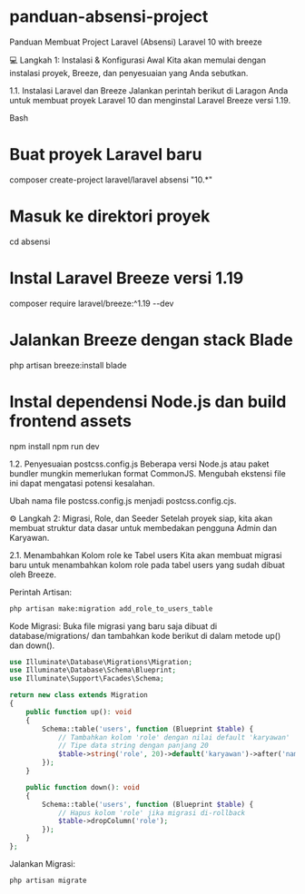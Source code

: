 # panduan-absensi-project
Panduan Membuat Project Laravel (Absensi) Laravel 10 with breeze

💻 Langkah 1: Instalasi & Konfigurasi Awal
Kita akan memulai dengan instalasi proyek, Breeze, dan penyesuaian yang Anda sebutkan.

1.1. Instalasi Laravel dan Breeze
Jalankan perintah berikut di Laragon Anda untuk membuat proyek Laravel 10 dan menginstal Laravel Breeze versi 1.19.

Bash

# Buat proyek Laravel baru
composer create-project laravel/laravel absensi "10.*"

# Masuk ke direktori proyek
cd absensi

# Instal Laravel Breeze versi 1.19
composer require laravel/breeze:^1.19 --dev

# Jalankan Breeze dengan stack Blade
php artisan breeze:install blade

# Instal dependensi Node.js dan build frontend assets
npm install
npm run dev

1.2. Penyesuaian postcss.config.js
Beberapa versi Node.js atau paket bundler mungkin memerlukan format CommonJS. Mengubah ekstensi file ini dapat mengatasi potensi kesalahan.

Ubah nama file postcss.config.js menjadi postcss.config.cjs.


⚙️ Langkah 2: Migrasi, Role, dan Seeder
Setelah proyek siap, kita akan membuat struktur data dasar untuk membedakan pengguna Admin dan Karyawan.

2.1. Menambahkan Kolom role ke Tabel users
Kita akan membuat migrasi baru untuk menambahkan kolom role pada tabel users yang sudah dibuat oleh Breeze.

Perintah Artisan:

```Bash
php artisan make:migration add_role_to_users_table
```
Kode Migrasi:
Buka file migrasi yang baru saja dibuat di database/migrations/ dan tambahkan kode berikut di dalam metode up() dan down().

```PHP
use Illuminate\Database\Migrations\Migration;
use Illuminate\Database\Schema\Blueprint;
use Illuminate\Support\Facades\Schema;

return new class extends Migration
{
    public function up(): void
    {
        Schema::table('users', function (Blueprint $table) {
            // Tambahkan kolom 'role' dengan nilai default 'karyawan'
            // Tipe data string dengan panjang 20
            $table->string('role', 20)->default('karyawan')->after('name');
        });
    }

    public function down(): void
    {
        Schema::table('users', function (Blueprint $table) {
            // Hapus kolom 'role' jika migrasi di-rollback
            $table->dropColumn('role');
        });
    }
};
```

Jalankan Migrasi:

```Bash
php artisan migrate
```
